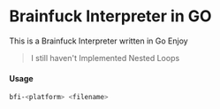 # Brainfuck Interpreter in GO
 
This is a Brainfuck Interpreter written in Go 
Enjoy

> I still haven't Implemented Nested Loops

#### Usage
```sh
bfi-<platform> <filename>

```
